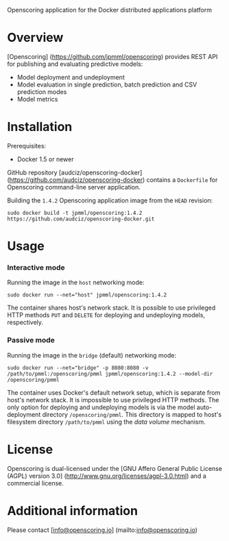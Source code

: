 Openscoring application for the Docker distributed applications platform

# Overview #

[Openscoring] (https://github.com/jpmml/openscoring) provides REST API for publishing and evaluating predictive models:

* Model deployment and undeployment
* Model evaluation in single prediction, batch prediction and CSV prediction modes
* Model metrics

# Installation #

Prerequisites:

* Docker 1.5 or newer

GitHub repository [audciz/openscoring-docker] (https://github.com/audciz/openscoring-docker) contains a `Dockerfile` for Openscoring command-line server application.

Building the `1.4.2` Openscoring application image from the `HEAD` revision:

```
sudo docker build -t jpmml/openscoring:1.4.2 https://github.com/audciz/openscoring-docker.git
```

# Usage #

### Interactive mode ###

Running the image in the `host` networking mode:

```
sudo docker run --net="host" jpmml/openscoring:1.4.2
```

The container shares host's network stack. It is possible to use privileged HTTP methods `PUT` and `DELETE` for deploying and undeploying models, respectively.

### Passive mode ###

Running the image in the `bridge` (default) networking mode:

```
sudo docker run --net="bridge" -p 8080:8080 -v /path/to/pmml:/openscoring/pmml jpmml/openscoring:1.4.2 --model-dir /openscoring/pmml
```

The container uses Docker's default network setup, which is separate from host's network stack. It is impossible to use privileged HTTP methods. The only option for deploying and undeploying models is via the model auto-deployment directory `/openscoring/pmml`. This directory is mapped to host's filesystem directory `/path/to/pmml` using the *data volume* mechanism.

# License #

Openscoring is dual-licensed under the [GNU Affero General Public License (AGPL) version 3.0] (http://www.gnu.org/licenses/agpl-3.0.html) and a commercial license.

# Additional information #

Please contact [info@openscoring.io] (mailto:info@openscoring.io)
